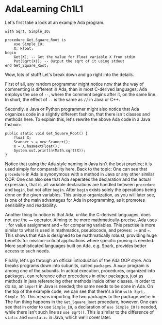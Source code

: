 # AdaLearning Ch1L1
Let's first take a look at an example Ada program.
```
with Sqrt, Simple_IO;

procedure Get_Square_Root is
    use Simple_IO;
    X: Float;
begin
    Get(X); -- Get the value for Float variable X from stdin
    Put(Sqrt(X)); -- Output the sqrt of it using stdout
end Get_Square_Root;
```
Wow, lots of stuff! Let's break down and go right into the details.

First of all, any random programmer might notice now that the way of commenting is different in Ada, than in most C-derived languages. Ada employs the use of `--`, where the comment begins after it, on the same line. In short, the effect of `--` is the same as `//` in Java or C++.

Secondly, a Java or Python programmer might also notice that Ada organizes code in a slightly different fashion, that there isn't classes and methods here. To explain this, let's rewrite the above Ada code in a Java fashion:

```
public static void Get_Square_Root() {
    float X;
    Scanner s = new Scanner();
    X = X.hasNextFloat();
    System.out.println(Math.sqrt(X));
}
```
Notice that using the Ada style naming in Java isn't the best practice; it is used simply for comparability here. Back to the topic: One can see that `procedure` in Ada is synonymous with a method in Java or any other similar OOP. One can also see that Ada seperates the declaration and the actual expression, that is, all variable declarations are handled between `procedure` and `begin`, but not after `begin`. After `begin` exists solely the operations being done on the given variables. This unique organization, as you will later see, is one of the main advantages for Ada in programming, as it promotes sensibility and readability.

Another thing to notice is that Ada, unlike the C-derived languages, does not use the `==` operator. Aiming to be more mathmatically-precise, Ada uses `:` for value assignment and `=` for comparing variables. This practise is more similar to what is used in mathmatics, pseudocode, and proves: `:=` and `=`. This shows that Ada is designed to be mathmatically robust, providing huge benefits for mission-critical applications where specific proving is needed. More sophisticated languages built on Ada, e.g. Spark, provides better access to such needs.

Finally, let's go through an official introduction of the Ada OOP style. Ada breaks programs down into subunits, called `packages`. A `main` program is among one of the subunits. In actual execution, procedures, organized into packages, can reference other procedures in other packages, just as methods in java referencing other methods inside other classes. In order to do so, an `import` in Java is needed; the same needs to be done in Ada. On the top of the example code, we can see that there's a line `with Sqrt, Simple_IO`. This means importing the two packages to the package we're in. The fun thing happens in the `Get_Square_Root` procedure, however. One can see that in order to use `Simple_IO`, a declaration of `use Simple_IO` is needed, while there isn't such line as `use Sqrt()`. This is similar to the difference of `static` and `nonstatic` in Java, which we'll cover later.
